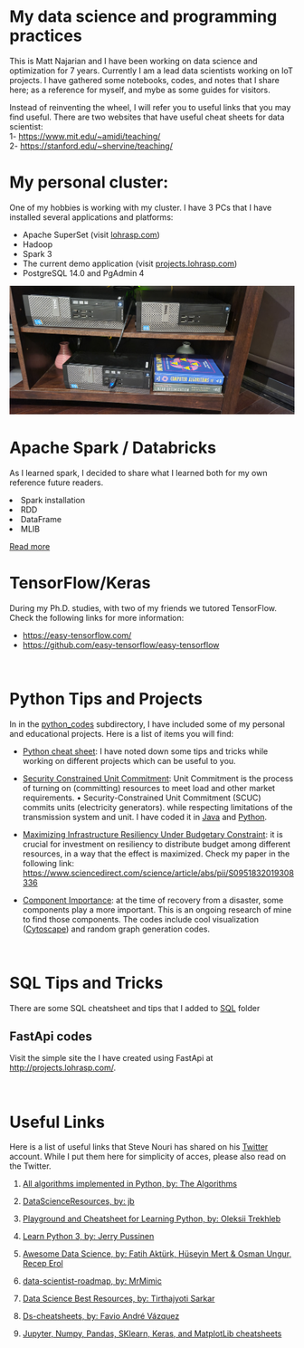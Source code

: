 # My data science and programming practices 

This is Matt Najarian and I have been working on data science and optimization for 7 years. Currently I am a lead data scientists working on IoT projects. 
I have gathered some notebooks, codes, and notes that I share here; as a reference for myself, and mybe as some guides for visitors.

Instead of reinventing the wheel, I will refer you to useful links that you may find useful. There are two websites that have useful cheat sheets for data scientist: </br>
1- https://www.mit.edu/~amidi/teaching/ </br>
2- https://stanford.edu/~shervine/teaching/

# My personal cluster:
One of my hobbies is working with my cluster. I have 3 PCs that I have installed several applications and platforms:
- Apache SuperSet (visit [lohrasp.com](http://lohrasp.com/))
- Hadoop
- Spark 3
- The current demo application (visit [projects.lohrasp.com](http://projects.lohrasp.com/))
- PostgreSQL 14.0 and PgAdmin 4

![plot](./media/home_cluster_m_najarian.jpg)

# Apache Spark / Databricks
As I learned spark, I decided to share what I learned both for my own reference future readers.
<li>Spark installation
<li>RDD
<li>DataFrame
<li>MLIB
</br>


<a href="https://github.com/lohraspco/data-science/tree/master/spark_practice/">Read more</a>

# TensorFlow/Keras
During my Ph.D. studies, with two of my friends we tutored TensorFlow. Check the following links for more information:
- https://easy-tensorflow.com/
- https://github.com/easy-tensorflow/easy-tensorflow

</br>

# Python Tips and Projects

In in the <a href="https://github.com/lohraspco/data-science/tree/master/python_codes/">python_codes</a> subdirectory, I have included some of my personal and educational projects. Here is a list of items you will find: 

- <a href="https://github.com/lohraspco/data-science/blob/master/python_codes/python_cheat_sheet.ipynb"> Python cheat sheet</a>: I have noted down some tips and tricks while working on different projects which can be useful to you. 

- <a href="https://github.com/lohraspco/data-science/tree/master/python_codes/unit_commitment" style="bold">Security Constrained Unit Commitment</a>: Unit Commitment is the process of turning on (committing) resources to meet load and other market requirements. • Security-Constrained Unit Commitment (SCUC) commits units (electricity generators). while respecting limitations of the transmission system and unit. I have coded it in <a href="https://github.com/lohraspco/data-science/tree/master/Java_and_CPP/unit_commitment_Java">Java</a> and <a href="https://github.com/lohraspco/data-science/tree/master/python_codes/unit_commitment">Python</a>. 

- <a href="https://github.com/lohraspco/data-science/tree/master/python_codes/investment">Maximizing Infrastructure Resiliency Under Budgetary Constraint</a>: it is crucial for investment on resiliency to distribute budget among different resources, in a way that the effect is maximized. Check my paper in the following link:
https://www.sciencedirect.com/science/article/abs/pii/S0951832019308336

- <a href="https://github.com/lohraspco/data-science/tree/master/python_codes/component_importance">Component Importance</a>: at the time of recovery from a disaster, some components play a more important. This is an ongoing research of mine to find those components. The codes include cool visualization (<a href="https://cytoscape.org/">Cytoscape</a>) and random graph generation codes.  


</br>

# SQL Tips and Tricks
There are some SQL cheatsheet and tips that I added to [SQL](https://github.com/lohraspco/data-science/tree/master/SQL) folder

## FastApi codes
Visit the simple site the I have created using FastApi at http://projects.lohrasp.com/.


</br>

# Useful Links
Here is a list of useful links that Steve Nouri has shared on his [Twitter](https://www.linkedin.com/in/stevenouri?miniProfileUrn=urn%3Ali%3Afs_miniProfile%3AACoAAAj_qcABebPCFHyk-0_-nNFZsxiGnzK5i6c&lipi=urn%3Ali%3Apage%3Ad_flagship3_feed%3BqMLBp%2FEXQ1e2hvalwm580g%3D%3D&licu=urn%3Ali%3Acontrol%3Ad_flagship3_feed-actor_container&lici=YuWZTkjVPY88%2B%2BlL9xXKFg%3D%3D) account. While I put them here for simplicity of acces, please also read on the Twitter. 

1. [All algorithms implemented in Python, by: The Algorithms](https://github.com/TheAlgorithms/Python)

2. [DataScienceResources, by: jb](https://github.com/jonathan-bower/DataScienceResources)

3. [Playground and Cheatsheet for Learning Python, by: Oleksii Trekhleb](https://github.com/trekhleb/learn-python)

4. [Learn Python 3, by: Jerry Pussinen](https://github.com/jerry-git/learn-python3)

5. [Awesome Data Science, by: Fatih Aktürk, Hüseyin Mert & Osman Ungur, Recep Erol](https://github.com/academic/awesome-datascience)

6. [data-scientist-roadmap, by: MrMimic](https://github.com/MrMimic/data-scientist-roadmap)

7. [Data Science Best Resources, by: Tirthajyoti Sarkar](https://github.com/tirthajyoti/Data-science-best-resources/blob/master/README.md)

8. [Ds-cheatsheets, by: Favio André Vázquez](https://github.com/FavioVazquez/ds-cheatsheets)

9. [Jupyter, Numpy, Pandas, SKlearn, Keras, and MatplotLib cheatsheets ](https://github.com/lemoz/Cheatsheets)
